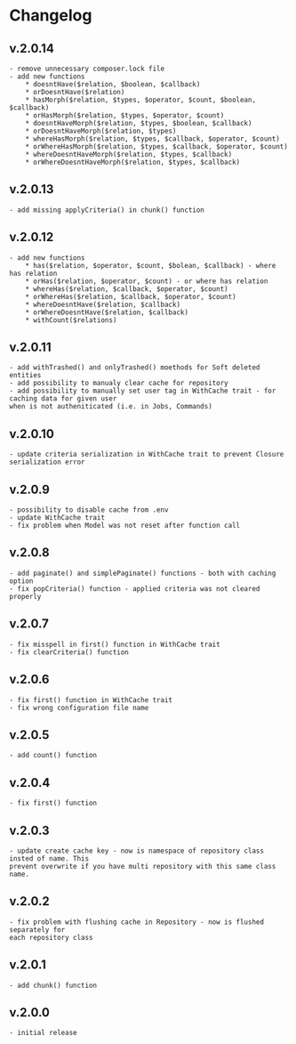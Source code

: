 # Changelog
## v.2.0.14
    - remove unnecessary composer.lock file
    - add new functions
        * doesntHave($relation, $boolean, $callback)
        * orDoesntHave($relation)
        * hasMorph($relation, $types, $operator, $count, $boolean, $callback)
        * orHasMorph($relation, $types, $operator, $count)
        * doesntHaveMorph($relation, $types, $boolean, $callback)
        * orDoesntHaveMorph($relation, $types)
        * whereHasMorph($relation, $types, $callback, $operator, $count)
        * orWhereHasMorph($relation, $types, $callback, $operator, $count)
        * whereDoesntHaveMorph($relation, $types, $callback)
        * orWhereDoesntHaveMorph($relation, $types, $callback)
## v.2.0.13
    - add missing applyCriteria() in chunk() function
## v.2.0.12
    - add new functions
        * has($relation, $operator, $count, $bolean, $callback) - where has relation
        * orHas($relation, $operator, $count) - or where has relation
        * whereHas($relation, $callback, $operator, $count)
        * orWhereHas($relation, $callback, $operator, $count)
        * whereDoesntHave($relation, $callback)
        * orWhereDoesntHave($relation, $callback)
        * withCount($relations)
## v.2.0.11
    - add withTrashed() and onlyTrashed() moethods for Soft deleted entities
    - add possibility to manualy clear cache for repository
    - add possibility to manually set user tag in WithCache trait - for caching data for given user
    when is not autheniticated (i.e. in Jobs, Commands)
## v.2.0.10
    - update criteria serialization in WithCache trait to prevent Closure serialization error
## v.2.0.9
    - possibility to disable cache from .env
    - update WithCache trait
    - fix problem when Model was not reset after function call
## v.2.0.8
    - add paginate() and simplePaginate() functions - both with caching option
    - fix popCriteria() function - applied criteria was not cleared properly
## v.2.0.7
    - fix misspell in first() function in WithCache trait
    - fix clearCriteria() function
## v.2.0.6
    - fix first() function in WithCache trait
    - fix wrong configuration file name
## v.2.0.5
    - add count() function
## v.2.0.4
    - fix first() function
## v.2.0.3
    - update create cache key - now is namespace of repository class insted of name. This
    prevent overwrite if you have multi repository with this same class name.
## v.2.0.2
    - fix problem with flushing cache in Repository - now is flushed separately for
    each repository class
## v.2.0.1
    - add chunk() function
## v.2.0.0
    - initial release 